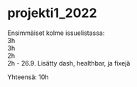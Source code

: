 # projekti1_2022

Ensimmäiset kolme issuelistassa: <br>
3h <br>
3h <br>
2h <br>
2h - 26.9. Lisätty dash, healthbar, ja fixejä

Yhteensä: 10h
